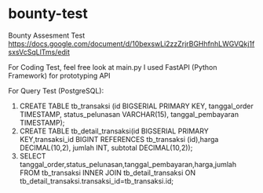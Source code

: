 # bounty-test
Bounty Assesment Test
https://docs.google.com/document/d/10bexswLi2zzZrjrBGHhfnhLWGVQkj1fsxsVcSqLlTms/edit

For Coding Test, feel free look at main.py
I used FastAPI (Python Framework) for prototyping API

For Query Test (PostgreSQL):
1. CREATE TABLE tb_transaksi (id BIGSERIAL PRIMARY KEY, tanggal_order TIMESTAMP, status_pelunasan VARCHAR(15), tanggal_pembayaran TIMESTAMP);
2. CREATE TABLE tb_detail_transaksi(id BIGSERIAL PRIMARY KEY,transaksi_id BIGINT REFERENCES tb_transaksi (id),harga DECIMAL(10,2), jumlah INT, subtotal DECIMAL(10,2));
3. SELECT tanggal_order,status_pelunasan,tanggal_pembayaran,harga,jumlah FROM tb_transaksi INNER JOIN tb_detail_transaksi ON tb_detail_transaksi.transaksi_id=tb_transaksi.id;

